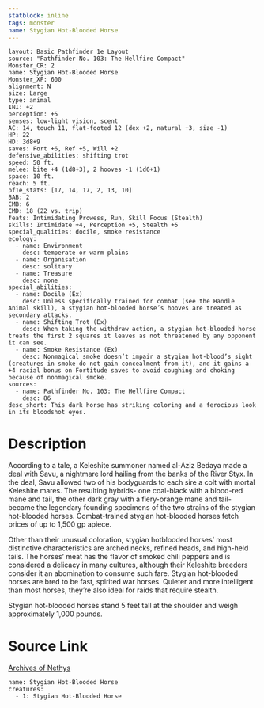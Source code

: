 ```yaml
---
statblock: inline
tags: monster
name: Stygian Hot-Blooded Horse
---
```

```statblock
layout: Basic Pathfinder 1e Layout
source: "Pathfinder No. 103: The Hellfire Compact"
Monster_CR: 2
name: Stygian Hot-Blooded Horse
Monster_XP: 600
alignment: N
size: Large
type: animal
INI: +2
perception: +5
senses: low-light vision, scent
AC: 14, touch 11, flat-footed 12 (dex +2, natural +3, size -1)
HP: 22
HD: 3d8+9
saves: Fort +6, Ref +5, Will +2
defensive_abilities: shifting trot
speed: 50 ft.
melee: bite +4 (1d8+3), 2 hooves -1 (1d6+1)
space: 10 ft.
reach: 5 ft.
pf1e_stats: [17, 14, 17, 2, 13, 10]
BAB: 2
CMB: 6
CMD: 18 (22 vs. trip)
feats: Intimidating Prowess, Run, Skill Focus (Stealth)
skills: Intimidate +4, Perception +5, Stealth +5
special_qualities: docile, smoke resistance
ecology:
  - name: Environment
    desc: temperate or warm plains
  - name: Organisation
    desc: solitary
  - name: Treasure
    desc: none
special_abilities:
  - name: Docile (Ex)
    desc: Unless specifically trained for combat (see the Handle Animal skill), a stygian hot-blooded horse’s hooves are treated as secondary attacks.
  - name: Shifting Trot (Ex)
    desc: When taking the withdraw action, a stygian hot-blooded horse treats the first 2 squares it leaves as not threatened by any opponent it can see.
  - name: Smoke Resistance (Ex)
    desc: Nonmagical smoke doesn’t impair a stygian hot-blood’s sight (creatures in smoke do not gain concealment from it), and it gains a +4 racial bonus on Fortitude saves to avoid coughing and choking because of nonmagical smoke.
sources:
  - name: Pathfinder No. 103: The Hellfire Compact
    desc: 86
desc_short: This dark horse has striking coloring and a ferocious look in its bloodshot eyes.
```
# Description
According to a tale, a Keleshite summoner named al-Aziz Bedaya made a deal with Savu, a nightmare lord hailing from the banks of the River Styx. In the deal, Savu allowed two of his bodyguards to each sire a colt with mortal Keleshite mares. The resulting hybrids- one coal-black with a blood-red mane and tail, the other dark gray with a fiery-orange mane and tail-became the legendary founding specimens of the two strains of the stygian hot-blooded horses. Combat-trained stygian hot-blooded horses fetch prices of up to 1,500 gp apiece.

Other than their unusual coloration, stygian hotblooded horses’ most distinctive characteristics are arched necks, refined heads, and high-held tails. The horses’ meat has the flavor of smoked chili peppers and is considered a delicacy in many cultures, although their Keleshite breeders consider it an abomination to consume such fare. Stygian hot-blooded horses are bred to be fast, spirited war horses. Quieter and more intelligent than most horses, they’re also ideal for raids that require stealth.

Stygian hot-blooded horses stand 5 feet tall at the shoulder and weigh approximately 1,000 pounds.
# Source Link
[Archives of Nethys](https://aonprd.com/MonsterDisplay.aspx?ItemName=Stygian%20Hot-Blooded%20Horse)
```encounter-table
name: Stygian Hot-Blooded Horse
creatures:
  - 1: Stygian Hot-Blooded Horse
```
